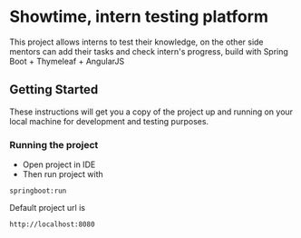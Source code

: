 # Showtime, intern testing platform

This project allows interns to test their knowledge, on the other side mentors can add their tasks and check intern's progress, build with Spring Boot + Thymeleaf + AngularJS

## Getting Started

These instructions will get you a copy of the project up and running on your local machine for development and testing purposes.

### Running the project
* Open project in IDE
* Then run project with
```
springboot:run
```
Default project url is 
```
http://localhost:8080
```
